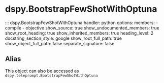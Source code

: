 # dspy.BootstrapFewShotWithOptuna

::: dspy.BootstrapFewShotWithOptuna
    handler: python
    options:
        members:
            - compile
            - objective
        show_source: true
        show_undocumented_members: true
        show_root_heading: true
        show_inherited_members: true
        heading_level: 2
        docstring_section_style: google
        show_root_full_path: true
        show_object_full_path: false
        separate_signature: false

## Alias

This object can also be accessed as `dspy.teleprompt.BootstrapFewShotWithOptuna`

